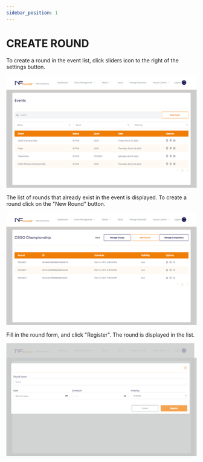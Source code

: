 ```yaml
---
sidebar_position: 1
---
```


# CREATE ROUND

To create a round in the event list, click sliders icon to the right of the settings button.

![1](/img/updatevent.png)

The list of rounds that already exist in the event is displayed. To create a round click on the "New Round" button.

![1](/img/novoround.png)

Fill in the round form, and click "Register". The round is displayed in the list.

![1](/img/nomeround.png)
